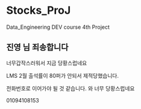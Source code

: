 # Stocks_ProJ
Data_Engineering DEV course 4th Project


## 진영 님 죄송합니다

너무갑작스러워서 지금 당황스럽네요

LMS 2월 출석률이 80퍼가 안되서 
제적당했습니다.

전화번호로 이어가야 될 것 같습니다.
와 너무 당황스럽네요

01094108153
